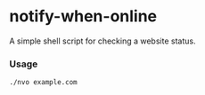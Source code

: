 # notify-when-online

A simple shell script for checking a website status.

### Usage
`./nvo example.com`

